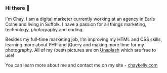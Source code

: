 ### Hi there 👋

I'm Chay, I am a digital marketer currently working at an agency in Earls Colne and living in Suffolk. I have a passion for all things marketing, technology, photography and coding.

Besides my full-time marketing job, I’m improving my HTML and CSS skills, learning more about PHP and jQuery and making more time for my photography. All of my (best) pictures are on [Unsplash](https://https://unsplash.com/@chaykelly_/) which are free to use!

You can learn more about me and contact me on my site - [chaykelly.com](https://chaykelly.com/)


<!--
**ChayKelly/chaykelly** is a ✨ _special_ ✨ repository because its `README.md` (this file) appears on your GitHub profile.

Here are some ideas to get you started:

- 🔭 I’m currently working on ...
- 🌱 I’m currently learning ...
- 👯 I’m looking to collaborate on ...
- 🤔 I’m looking for help with ...
- 💬 Ask me about ...
- 📫 How to reach me: ...
- 😄 Pronouns: ...
- ⚡ Fun fact: ...
-->
 
